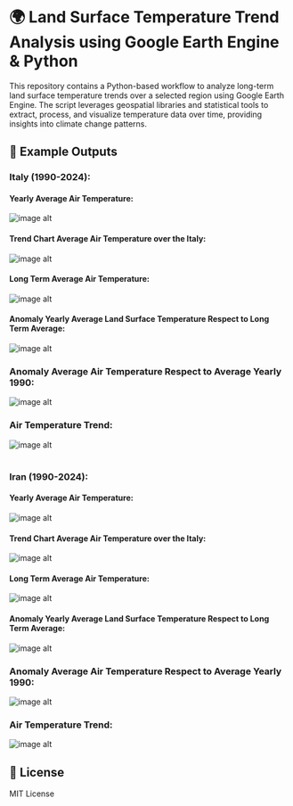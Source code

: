 # 🌍 Land Surface Temperature Trend Analysis using Google Earth Engine & Python

This repository contains a Python-based workflow to analyze long-term land surface temperature trends over a selected region using Google Earth Engine. The script leverages geospatial libraries and statistical tools to extract, process, and visualize temperature data over time, providing insights into climate change patterns.

## 📸 Example Outputs

### Italy (1990-2024):

#### Yearly Average Air Temperature:
![image alt](https://github.com/SaeidDaliriSusefi/LandSurfaceTemperature-Trend-Monitoring/blob/df948f83034f856a2a4d09028ebd1ca66f8ecf53/Images/Yearly%20Average%20Land%20Surface%20Temperature%20Italy.png)



#### Trend Chart Average Air Temperature over the Italy:
![image alt](https://github.com/SaeidDaliriSusefi/LandSurfaceTemperature-Trend-Monitoring/blob/df948f83034f856a2a4d09028ebd1ca66f8ecf53/Images/Trend%20Chart%20Average%20Land%20Surface%20Temperature%20over%20the%20Italy.png)



#### Long Term Average Air Temperature:
![image alt](https://github.com/SaeidDaliriSusefi/LandSurfaceTemperature-Trend-Monitoring/blob/df948f83034f856a2a4d09028ebd1ca66f8ecf53/Images/Long%20Term%20Average%20Land%20Surface%20Temperature%20Italy.png)

#### Anomaly Yearly Average Land Surface Temperature Respect to Long Term Average:
![image alt](https://github.com/SaeidDaliriSusefi/LandSurfaceTemperature-Trend-Monitoring/blob/df948f83034f856a2a4d09028ebd1ca66f8ecf53/Images/Anomaly%20Yearly%20Average%20Land%20Surface%20Temperature%20Respect%20to%20Long%20Term%20Average%20Italy.png)


### Anomaly Average Air Temperature Respect to Average Yearly 1990: 
![image alt](https://github.com/SaeidDaliriSusefi/LandSurfaceTemperature-Trend-Monitoring/blob/df948f83034f856a2a4d09028ebd1ca66f8ecf53/Images/Anomaly%20Average%20Land%20Surface%20Temperature%20Respect%20to%20Average%20Yearly%201990%20Italy.png)

### Air Temperature Trend:
![image alt](https://github.com/SaeidDaliriSusefi/LandSurfaceTemperature-Trend-Monitoring/blob/df948f83034f856a2a4d09028ebd1ca66f8ecf53/Images/Trend%20Italy.png)



#
### Iran (1990-2024):

#### Yearly Average Air Temperature:
![image alt](https://github.com/SaeidDaliriSusefi/LandSurfaceTemperature-Trend-Monitoring/blob/f6c0735804b906c01acc01152ed0ea47b223d6c8/Images/Yearly%20Average%20Land%20Surface%20Temperature%20Iran.png)


#### Trend Chart Average Air Temperature over the Italy:
![image alt](https://github.com/SaeidDaliriSusefi/LandSurfaceTemperature-Trend-Monitoring/blob/f6c0735804b906c01acc01152ed0ea47b223d6c8/Images/Trend%20Chart%20Average%20Land%20Surface%20Temperature%20over%20the%20Iran.png)


#### Long Term Average Air Temperature:
![image alt](https://github.com/SaeidDaliriSusefi/LandSurfaceTemperature-Trend-Monitoring/blob/f6c0735804b906c01acc01152ed0ea47b223d6c8/Images/Long%20Term%20Average%20Land%20Surface%20Temperature%20Iran.png)

#### Anomaly Yearly Average Land Surface Temperature Respect to Long Term Average:
![image alt](https://github.com/SaeidDaliriSusefi/LandSurfaceTemperature-Trend-Monitoring/blob/f6c0735804b906c01acc01152ed0ea47b223d6c8/Images/Anomaly%20Yearly%20Average%20Land%20Surface%20Temperature%20Respect%20to%20Long%20Term%20Average%20Iran.png)


### Anomaly Average Air Temperature Respect to Average Yearly 1990: 
![image alt](https://github.com/SaeidDaliriSusefi/LandSurfaceTemperature-Trend-Monitoring/blob/f6c0735804b906c01acc01152ed0ea47b223d6c8/Images/Anomaly%20Average%20Land%20Surface%20Temperature%20Respect%20to%20Average%20Yearly%201990%20Iran.png)

### Air Temperature Trend:
![image alt](https://github.com/SaeidDaliriSusefi/LandSurfaceTemperature-Trend-Monitoring/blob/f6c0735804b906c01acc01152ed0ea47b223d6c8/Images/Trend%20Iran.png)




## 📜 License
MIT License


